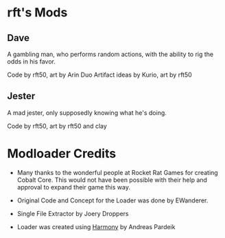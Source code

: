 # rft's Mods
## Dave
A gambling man, who performs random actions, with the ability to rig the odds in his favor.

Code by rft50, art by Arin
Duo Artifact ideas by Kurio, art by rft50

## Jester
A mad jester, only supposedly knowing what he's doing.

Code by rft50, art by rft50 and clay

# Modloader Credits
* Many thanks to the wonderful people at Rocket Rat Games for creating Cobalt Core. This would not have been possible with their help and approval to expand their game this way.

* Original Code and Concept for the Loader was done by EWanderer.
* Single File Extractor by Joery Droppers
* Loader was created using [Harmony](https://github.com/pardeike/Harmony) by Andreas Pardeik